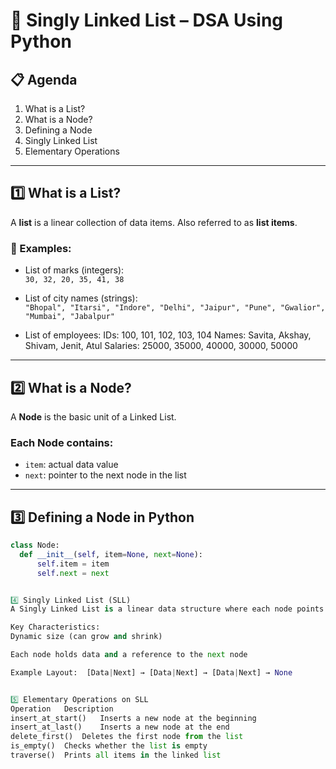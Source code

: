 # 📘 Singly Linked List – DSA Using Python

## 📋 Agenda
1. What is a List?
2. What is a Node?
3. Defining a Node
4. Singly Linked List
5. Elementary Operations

---

## 1️⃣ What is a List?
A **list** is a linear collection of data items. Also referred to as **list items**.

### 🔸 Examples:
- List of marks (integers):  
  `30, 32, 20, 35, 41, 38`

- List of city names (strings):  
  `"Bhopal", "Itarsi", "Indore", "Delhi", "Jaipur", "Pune", "Gwalior", "Mumbai", "Jabalpur"`

- List of employees:
IDs: 100, 101, 102, 103, 104 Names: Savita, Akshay, Shivam, Jenit, Atul Salaries: 25000, 35000, 40000, 30000, 50000



---

## 2️⃣ What is a Node?
A **Node** is the basic unit of a Linked List.

### Each Node contains:
- `item`: actual data value
- `next`: pointer to the next node in the list

---

## 3️⃣ Defining a Node in Python

```python
class Node:
  def __init__(self, item=None, next=None):
      self.item = item
      self.next = next


4️⃣ Singly Linked List (SLL)
A Singly Linked List is a linear data structure where each node points to the next node.

Key Characteristics:
Dynamic size (can grow and shrink)

Each node holds data and a reference to the next node

Example Layout:  [Data|Next] → [Data|Next] → [Data|Next] → None


5️⃣ Elementary Operations on SLL
Operation	Description
insert_at_start()	Inserts a new node at the beginning
insert_at_last()	Inserts a new node at the end
delete_first()	Deletes the first node from the list
is_empty()	Checks whether the list is empty
traverse()	Prints all items in the linked list